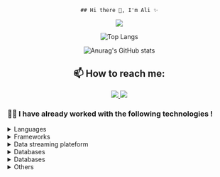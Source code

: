 <div align="center"> 
  
    ## Hi there 👋, I'm Ali ✨

 ![](https://komarev.com/ghpvc/?username=lightgrey)


![Top Langs](https://github-readme-stats.vercel.app/api/top-langs/?username=Alio-Kh&langs_count=8&theme=react)


  ![Anurag's GitHub stats](https://github-readme-stats.vercel.app/api?username=Alio-Kh&show_icons=true&theme=dracula)

  ## 📫 How to reach me: 
<a href="https://www.linkedin.com/in/khyatti-ali/">
  <img src="https://img.shields.io/badge/LinkedIn-0077B5?style=for-the-badge&logo=linkedin&logoColor=white"/>
</a>

<a href="mailto:ali.khyatti0@gmail.com/">
  <img src="https://img.shields.io/badge/Gmail-D14836?style=for-the-badge&logo=gmail&logoColor=white"/>
</a>

  <!---
  Alio-Kh/Alio-Kh is a ✨ special ✨ repository because its `README.md` (this file) appears on your GitHub profile.
  You can click the Preview link to take a look at your changes.
  --->

</div>

### 👨‍💻 I have already worked with the following technologies !
<details>
   <summary> 
    Languages
  </summary>
<img src="https://img.shields.io/badge/TypeScript-007ACC?style=for-the-badge&logo=typescript&logoColor=white"/>
  <img src="https://img.shields.io/badge/Java-ED8B00?style=for-the-badge&logo=java&logoColor=white"/>
<img src="https://img.shields.io/badge/JavaScript-323330?style=for-the-badge&logo=javascript&logoColor=F7DF1E"/>
<img src="https://img.shields.io/badge/HTML5-E34F26?style=for-the-badge&logo=html5&logoColor=white"/>
<img src="https://img.shields.io/badge/CSS3-1572B6?style=for-the-badge&logo=css3&logoColor=white"/>
  <img src="https://img.shields.io/badge/C-00599C?style=for-the-badge&logo=c&logoColor=white"/>
<img src="https://img.shields.io/badge/C%2B%2B-00599C?style=for-the-badge&logo=c%2B%2B&logoColor=white"/>
  <img src="https://img.shields.io/badge/Python-3776AB?style=for-the-badge&logo=python&logoColor=white"/>
  <img src="https://img.shields.io/badge/C%2B%2B-00599C?style=for-the-badge&logo=c%2B%2B&logoColor=white"/>


</details>

<details>
   <summary> 
    Frameworks
  </summary>
  <img src="https://img.shields.io/badge/React-20232A?style=for-the-badge&logo=react&logoColor=61DAFB"/>
<img src="https://img.shields.io/badge/Spring-6DB33F?style=for-the-badge&logo=spring&logoColor=white"/>
<img src="https://img.shields.io/badge/Node.js-339933?style=for-the-badge&logo=nodedotjs&logoColor=white"/>
<img src="https://img.shields.io/badge/Express.js-000000?style=for-the-badge&logo=express&logoColor=white"/>

<img src="https://img.shields.io/badge/Redux-593D88?style=for-the-badge&logo=redux&logoColor=white"/>


</details>

<details>
  <summary> 
    Data streaming plateform
  </summary>
<img src="https://img.shields.io/badge/Apache_Kafka-231F20?style=for-the-badge&logo=apache-kafka&logoColor=white"/>
</details>

<details>
  <summary> 
    Databases
  </summary>

<img src="https://img.shields.io/badge/Supabase-181818?style=for-the-badge&logo=supabase&logoColor=white"/>
<img src="https://img.shields.io/badge/PostgreSQL-316192?style=for-the-badge&logo=postgresql&logoColor=white"/>
  <img src="https://img.shields.io/badge/Oracle-F80000?style=for-the-badge&logo=Oracle&logoColor=white"/>
<img src="https://img.shields.io/badge/MySQL-00000F?style=for-the-badge&logo=mysql&logoColor=white"/>
<img src="https://img.shields.io/badge/MongoDB-4EA94B?style=for-the-badge&logo=mongodb&logoColor=white"/>
</details>


<details>
  <summary> 
    Databases
  </summary>

  <img src="https://img.shields.io/badge/Ethereum-3C3C3D?style=for-the-badge&logo=Ethereum&logoColor=white"/>
    <img src="https://img.shields.io/badge/hyperledger-2F3134?style=for-the-badge&logo=hyperledger&logoColor=white"/>

</details>

<details>
  <summary> 
    Others
  </summary>

<img src="https://img.shields.io/badge/Jest-323330?style=for-the-badge&logo=Jest&logoColor=white"/>
  
<img src="https://img.shields.io/badge/TensorFlow-FF6F00?style=for-the-badge&logo=tensorflow&logoColor=white"/>
  
  
<img src="https://img.shields.io/badge/Vercel-000000?style=for-the-badge&logo=vercel&logoColor=white"/>
  
<img src="https://img.shields.io/badge/MongoDB-4EA94B?style=for-the-badge&logo=mongodb&logoColor=white"/>
  
    <img src="https://img.shields.io/badge/Prisma-3982CE?style=for-the-badge&logo=Prisma&logoColor=white"/>
    <img src="https://img.shields.io/badge/Hibernate-59666C?style=for-the-badge&logo=Hibernate&logoColor=white"/>
    <img src="https://img.shields.io/badge/Visual_Studio_Code-0078D4?style=for-the-badge&logo=visual%20studio%20code&logoColor=white"/>
    <img src="https://img.shields.io/badge/IntelliJ_IDEA-000000.svg?style=for-the-badge&logo=intellij-idea&logoColor=white"/>
  
</details>
